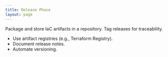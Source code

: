 ```yaml
---
title: Release Phase
layout: page
---
```



Package and store IaC artifacts in a repository. Tag releases for traceability.

- Use artifact registries (e.g., Terraform Registry).
- Document release notes.
- Automate versioning.